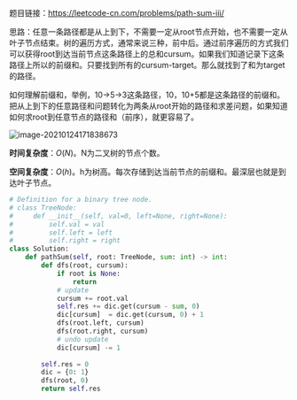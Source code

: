 题目链接：https://leetcode-cn.com/problems/path-sum-iii/

思路：任意一条路径都是从上到下，不需要一定从root节点开始，也不需要一定从叶子节点结束。树的遍历方式，通常来说三种，前中后。通过前序遍历的方式我们可以获得root到达当前节点这条路径上的总和cursum。如果我们知道记录下这条路径上所以的前缀和。只要找到所有的cursum-target。那么就找到了和为target的路径。

如何理解前缀和，举例，10->5->3这条路径，10，10+5都是这条路径的前缀和。把从上到下的任意路径和问题转化为两条从root开始的路径和求差问题，如果知道如何求root到任意节点的路径和（前序），就更容易了。

![image-20210124171838673](C:\Users\X1\AppData\Roaming\Typora\typora-user-images\image-20210124171838673.png)

**时间复杂度**：$O(N)$。N为二叉树的节点个数。

**空间复杂度**：$O(h)$。h为树高。每次存储到达当前节点的前缀和。最深层也就是到达叶子节点。

```python
# Definition for a binary tree node.
# class TreeNode:
#     def __init__(self, val=0, left=None, right=None):
#         self.val = val
#         self.left = left
#         self.right = right
class Solution:
    def pathSum(self, root: TreeNode, sum: int) -> int:
        def dfs(root, cursum):
            if root is None:
                return 
            # update
            cursum += root.val
            self.res += dic.get(cursum - sum, 0)
            dic[cursum]  = dic.get(cursum, 0) + 1
            dfs(root.left, cursum)
            dfs(root.right, cursum)
            # undo update
            dic[cursum] -= 1
 
        self.res = 0
        dic = {0: 1}
        dfs(root, 0)
        return self.res

```

